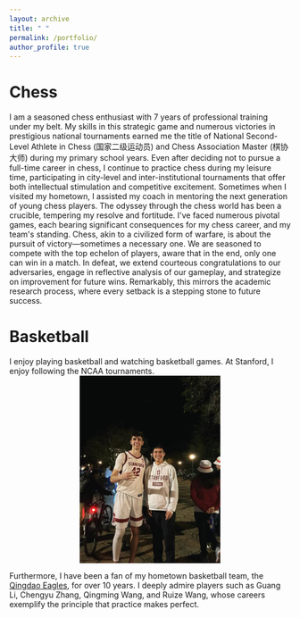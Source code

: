 ```yaml
---
layout: archive
title: " "
permalink: /portfolio/
author_profile: true
---
```


# Chess

I am a seasoned chess enthusiast with 7 years of professional training under my belt. My skills in this strategic game and numerous victories in prestigious national tournaments 
earned me the title of National Second-Level Athlete in Chess (国家二级运动员) and Chess Association Master (棋协大师) during my primary school years. Even after deciding not to pursue a full-time career in chess, I continue to practice chess 
during my leisure time, participating in city-level and inter-institutional tournaments that offer both intellectual stimulation and competitive excitement.
Sometimes when I visited my hometown, I assisted my coach in mentoring the next generation of young chess players. The odyssey through the chess world has been a crucible, 
tempering my resolve and fortitude. I've faced numerous pivotal games, each bearing significant consequences for my chess career, and my team's standing. 
Chess, akin to a civilized form of warfare, is about the pursuit of victory—sometimes a necessary one. We are seasoned to compete with the top echelon of players, aware that in the end, 
only one can win in a match. In defeat, we extend courteous congratulations to our adversaries, engage in reflective analysis of our gameplay, and strategize on improvement for future wins. 
Remarkably, this mirrors the academic research process, where every setback is a stepping stone to future success.

# Basketball

I enjoy playing basketball and watching basketball games. At Stanford, I enjoy following the NCAA tournaments.
<img src="/images/basketball1.png" style="width: 50%; display: block; margin: auto;">

Furthermore, I have been a fan of my hometown basketball team, the [Qingdao Eagles](https://en.wikipedia.org/wiki/Qingdao_Eagles), for over 10 years. I deeply admire players such as Guang Li, Chengyu Zhang, Qingming Wang, and Ruize Wang, whose careers exemplify the principle that practice makes perfect.
